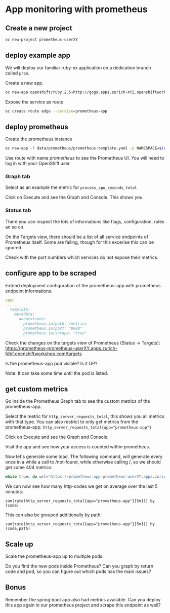 # App monitoring with prometheus

## Create a new project

```bash
oc new-project prometheus-userXY
```

## deploy example app

We will deploy our familiar ruby-ex application on a dedication branch called `prom`.

Create a new app.

```bash
oc new-app openshift/ruby:2.5~http://gogs.apps.zurich-XYZ.openshiftworkshop.com/ocpadmin/ruby-ex.git#prom --name prometheus-app -l app=prometheus-app
```

Expose the service as route

```bash
oc create route edge --service=prometheus-app
```

## deploy prometheus

Create the prometheus instance

```bash
oc new-app -f data/prometheus/prometheus-template.yaml -p NAMESPACE=$(oc project --short)
```

Use route with name _prometheus_ to see the Prometheus UI.
You will need to log in with your OpenShift user.

### Graph tab

Select as an example the metric for `process_cpu_seconds_total`

Click on Execute and see the Graph and Console. This shows you

### Status tab

There you can inspect the lots of informations like flags, configuration, rules an so on.

On the Targets view, there should be a list of all service endpoints of Prometheus itself. Some are failing, though for this excerise this can be ignored.

Check with the port numbers which services do not expose their metrics.

## configure app to be scraped

Extend deployment configuration of the prometheus-app with prometheus endpoint informations.

```yaml
spec
...
  template:
    metadata:
      annotations:
        prometheus.io/path: /metrics
        prometheus.io/port: "8080"
        prometheus.io/scrape: "true"
```

Check the changes on the targets view of Prometheus (Status -> Targets):
https://prometheus-prometheus-userXY.apps.zurich-fdbf.openshiftworkshop.com/targets

Is the prometheus-app pod visible? Is it UP?

Note: It can take some time until the pod is listed.

## get custom metrics

Go inside the Prometheus Graph tab to see the custom metrics of the prometheus-app.

Select the metric for `http_server_requests_total`, this shows you all metrics with that type. You can also restrict to only get metrics from the prometheus-app: `http_server_requests_total{app="prometheus-app"}`

Click on Execute and see the Graph and Console.

Visit the app and see how your access is counted within prometheus.

Now let's generate some load. The following command, will generate every once in a while a call to /not-found, while otherwise calling /, so we should get some 404 metrics:

```bash
while true; do url="https://prometheus-app-prometheus-userXY.apps.zurich-XYZ.openshiftworkshop.com/$(if [ $(( ( RANDOM % 10 )  + 1 )) -eq 10 ]; then echo "not-found"; fi)"; echo $url; curl -k -o /dev/null -s $url; sleep 0.25; done
```

We can now see how many http-codes we get on average over the last 5 minutes:

```
sum(rate(http_server_requests_total{app="prometheus-app"}[5m])) by (code)
```

This can also be grouped additionally by path:

```
sum(rate(http_server_requests_total{app="prometheus-app"}[5m])) by (code,path)
```


## Scale up

Scale the prometheus-app up to multiple pods.

Do you find the new pods inside Prometheus? Can you graph by return code and pod, so you can figure out which pods has the main issues?

## Bonus

Remember the spring boot app also had metrics available. Can you deploy this app again in our prometheus project and scrape this endpoint as well?
